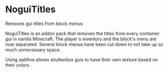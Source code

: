 # NoguiTitles
Removes gui titles from block menus

NoguiTitles is an addon pack that removes the titles from every container gui in vanilla Minecraft. The player's inventory and the block's menu are now separated. Several block menus have been cut down to not take up so much unnecessary space. 

Using optifine allows shulkerbox guis to have their own texture based on their colors.
